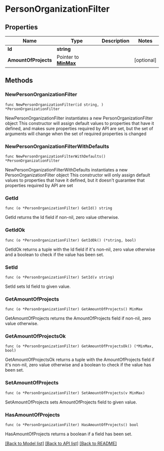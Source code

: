 # PersonOrganizationFilter

## Properties

Name | Type | Description | Notes
------------ | ------------- | ------------- | -------------
**Id** | **string** |  | 
**AmountOfProjects** | Pointer to [**MinMax**](MinMax.md) |  | [optional] 

## Methods

### NewPersonOrganizationFilter

`func NewPersonOrganizationFilter(id string, ) *PersonOrganizationFilter`

NewPersonOrganizationFilter instantiates a new PersonOrganizationFilter object
This constructor will assign default values to properties that have it defined,
and makes sure properties required by API are set, but the set of arguments
will change when the set of required properties is changed

### NewPersonOrganizationFilterWithDefaults

`func NewPersonOrganizationFilterWithDefaults() *PersonOrganizationFilter`

NewPersonOrganizationFilterWithDefaults instantiates a new PersonOrganizationFilter object
This constructor will only assign default values to properties that have it defined,
but it doesn't guarantee that properties required by API are set

### GetId

`func (o *PersonOrganizationFilter) GetId() string`

GetId returns the Id field if non-nil, zero value otherwise.

### GetIdOk

`func (o *PersonOrganizationFilter) GetIdOk() (*string, bool)`

GetIdOk returns a tuple with the Id field if it's non-nil, zero value otherwise
and a boolean to check if the value has been set.

### SetId

`func (o *PersonOrganizationFilter) SetId(v string)`

SetId sets Id field to given value.


### GetAmountOfProjects

`func (o *PersonOrganizationFilter) GetAmountOfProjects() MinMax`

GetAmountOfProjects returns the AmountOfProjects field if non-nil, zero value otherwise.

### GetAmountOfProjectsOk

`func (o *PersonOrganizationFilter) GetAmountOfProjectsOk() (*MinMax, bool)`

GetAmountOfProjectsOk returns a tuple with the AmountOfProjects field if it's non-nil, zero value otherwise
and a boolean to check if the value has been set.

### SetAmountOfProjects

`func (o *PersonOrganizationFilter) SetAmountOfProjects(v MinMax)`

SetAmountOfProjects sets AmountOfProjects field to given value.

### HasAmountOfProjects

`func (o *PersonOrganizationFilter) HasAmountOfProjects() bool`

HasAmountOfProjects returns a boolean if a field has been set.


[[Back to Model list]](../README.md#documentation-for-models) [[Back to API list]](../README.md#documentation-for-api-endpoints) [[Back to README]](../README.md)


